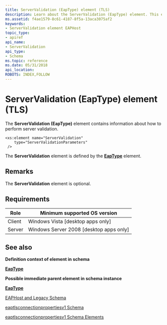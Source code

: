 ```yaml
---
title: ServerValidation (EapType) element (TLS)
description: Learn about the ServerValidation (EapType) element. This element contains information about how to perform server validation.
ms.assetid: f4ae1579-8c61-4187-8f5a-13aca3075af2
keywords:
- ServerValidation element EAPHost
topic_type:
- apiref
api_name:
- ServerValidation
api_type:
- Schema
ms.topic: reference
ms.date: 05/31/2018
api_location: 
ROBOTS: INDEX,FOLLOW
---
```


# ServerValidation (EapType) element (TLS)

The **ServerValidation (EapType)** element contains information about how to perform server validation.

``` syntax
<xs:element name="ServerValidation"
    type="ServerValidationParameters"
 />
```

The **ServerValidation** element is defined by the [**EapType**](eaptlsconnectionpropertiesv1schema-eaptype-element.md) element.

## Remarks

The **ServerValidation** element is optional.

## Requirements



| Role | Minimum supported OS version |
|------|------------------------------|
| Client<br/> | Windows Vista \[desktop apps only\]<br/>       |
| Server<br/> | Windows Server 2008 \[desktop apps only\]<br/> |



## See also

<dl> <dt>

**Definition context of element in schema**
</dt> <dt>

[**EapType**](eaptlsconnectionpropertiesv1schema-eaptype-element.md)
</dt> <dt>

**Possible immediate parent element in schema instance**
</dt> <dt>

[**EapType**](eaptlsconnectionpropertiesv1schema-eaptype-element.md)
</dt> <dt>


</dt> <dt>

[EAPHost and Legacy Schema](eaphost-schemas.md)
</dt> <dt>

[eaptlsconnectionpropertiesv1 Schema](eaptlsconnectionpropertiesv1schema-schema.md)
</dt> <dt>

[eaptlsconnectionpropertiesv1 Schema Elements](eaptlsconnectionpropertiesv1schema-elements.md)
</dt> </dl>

 

 





